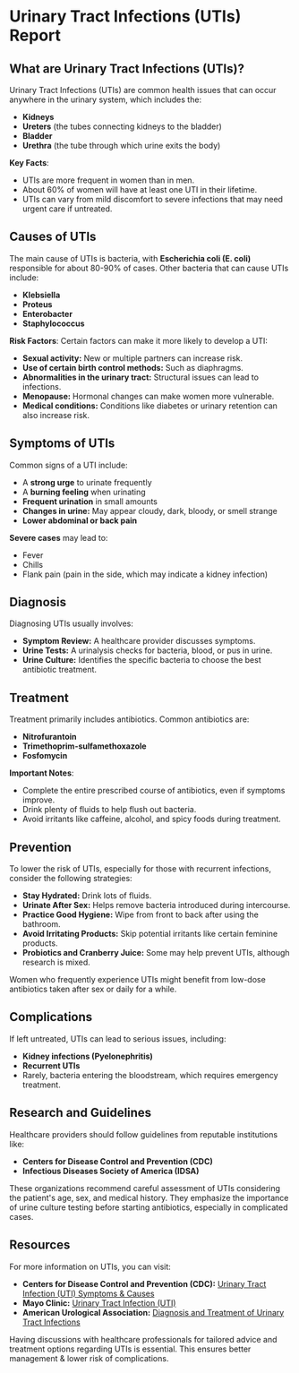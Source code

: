 # Urinary Tract Infections (UTIs) Report

## What are Urinary Tract Infections (UTIs)?
Urinary Tract Infections (UTIs) are common health issues that can occur anywhere in the urinary system, which includes the:
- **Kidneys**
- **Ureters** (the tubes connecting kidneys to the bladder)
- **Bladder**
- **Urethra** (the tube through which urine exits the body)

**Key Facts**:
- UTIs are more frequent in women than in men.
- About 60% of women will have at least one UTI in their lifetime.
- UTIs can vary from mild discomfort to severe infections that may need urgent care if untreated.

## Causes of UTIs
The main cause of UTIs is bacteria, with **Escherichia coli (E. coli)** responsible for about 80-90% of cases. Other bacteria that can cause UTIs include:
- **Klebsiella**
- **Proteus**
- **Enterobacter**
- **Staphylococcus**

**Risk Factors**:
Certain factors can make it more likely to develop a UTI:
- **Sexual activity:** New or multiple partners can increase risk.
- **Use of certain birth control methods:** Such as diaphragms.
- **Abnormalities in the urinary tract:** Structural issues can lead to infections.
- **Menopause:** Hormonal changes can make women more vulnerable.
- **Medical conditions:** Conditions like diabetes or urinary retention can also increase risk.

## Symptoms of UTIs
Common signs of a UTI include:
- A **strong urge** to urinate frequently
- A **burning feeling** when urinating
- **Frequent urination** in small amounts
- **Changes in urine:** May appear cloudy, dark, bloody, or smell strange
- **Lower abdominal or back pain**

**Severe cases** may lead to:
- Fever
- Chills
- Flank pain (pain in the side, which may indicate a kidney infection)

## Diagnosis
Diagnosing UTIs usually involves:
- **Symptom Review:** A healthcare provider discusses symptoms.
- **Urine Tests:** A urinalysis checks for bacteria, blood, or pus in urine.
- **Urine Culture:** Identifies the specific bacteria to choose the best antibiotic treatment.

## Treatment
Treatment primarily includes antibiotics. Common antibiotics are:
- **Nitrofurantoin**
- **Trimethoprim-sulfamethoxazole**
- **Fosfomycin**

**Important Notes**:
- Complete the entire prescribed course of antibiotics, even if symptoms improve.
- Drink plenty of fluids to help flush out bacteria.
- Avoid irritants like caffeine, alcohol, and spicy foods during treatment.

## Prevention
To lower the risk of UTIs, especially for those with recurrent infections, consider the following strategies:
- **Stay Hydrated:** Drink lots of fluids.
- **Urinate After Sex:** Helps remove bacteria introduced during intercourse.
- **Practice Good Hygiene:** Wipe from front to back after using the bathroom.
- **Avoid Irritating Products:** Skip potential irritants like certain feminine products.
- **Probiotics and Cranberry Juice:** Some may help prevent UTIs, although research is mixed.

Women who frequently experience UTIs might benefit from low-dose antibiotics taken after sex or daily for a while.

## Complications
If left untreated, UTIs can lead to serious issues, including:
- **Kidney infections (Pyelonephritis)**
- **Recurrent UTIs**
- Rarely, bacteria entering the bloodstream, which requires emergency treatment.

## Research and Guidelines
Healthcare providers should follow guidelines from reputable institutions like:
- **Centers for Disease Control and Prevention (CDC)**
- **Infectious Diseases Society of America (IDSA)**

These organizations recommend careful assessment of UTIs considering the patient's age, sex, and medical history. They emphasize the importance of urine culture testing before starting antibiotics, especially in complicated cases.

## Resources
For more information on UTIs, you can visit:
- **Centers for Disease Control and Prevention (CDC):** [Urinary Tract Infection (UTI) Symptoms & Causes](https://www.cdc.gov/)
- **Mayo Clinic:** [Urinary Tract Infection (UTI)](https://www.mayoclinic.org/)
- **American Urological Association:** [Diagnosis and Treatment of Urinary Tract Infections](https://www.auajournals.org/)

Having discussions with healthcare professionals for tailored advice and treatment options regarding UTIs is essential. This ensures better management & lower risk of complications.